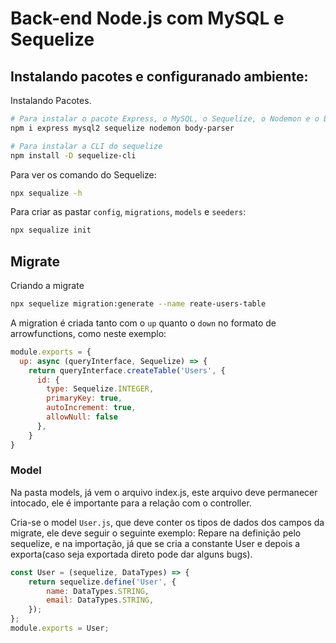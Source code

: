 # Back-end Node.js com MySQL e Sequelize

## Instalando pacotes e configuranado ambiente:
Instalando Pacotes.
```bash
# Para instalar o pacote Express, o MySQL, o Sequelize, o Nodemon e o Body Parser
npm i express mysql2 sequelize nodemon body-parser

# Para instalar a CLI do sequelize
npm install -D sequelize-cli
```
Para ver os comando do Sequelize:
```bash
npx sequalize -h
```

Para criar as pastar `config`, `migrations`, `models` e `seeders`:
```bash
npx sequalize init
```
## Migrate
Criando a migrate
```bash
npx sequelize migration:generate --name reate-users-table
```

A migration é criada tanto com o `up` quanto o `down` no formato de arrowfunctions, como neste exemplo:
```JavaScript
module.exports = {
  up: async (queryInterface, Sequelize) => {
    return queryInterface.createTable('Users', {
      id: {
        type: Sequelize.INTEGER,
        primaryKey: true,
        autoIncrement: true,
        allowNull: false
      },
    }
}
```
### Model
Na pasta models, já vem o arquivo index.js, este arquivo deve permanecer intocado, ele é importante para a relação com o controller.

Cria-se o model `User.js`, que deve conter os tipos de dados dos campos da migrate, ele deve seguir o seguinte exemplo:
Repare na definição pelo sequelize, e na importação, já que se cria a constante User e depois a exporta(caso seja exportada direto pode dar alguns bugs).
```JavaScript
const User = (sequelize, DataTypes) => {
    return sequelize.define('User', {
        name: DataTypes.STRING,
        email: DataTypes.STRING,
    });
};
module.exports = User;
```
